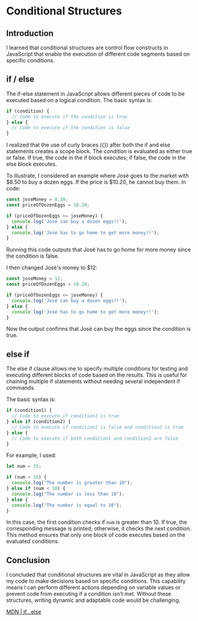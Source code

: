 # Conditional Structures

## Introduction
I learned that conditional structures are control flow constructs in JavaScript that enable the execution of different code segments based on specific conditions.

## if / else
The if-else statement in JavaScript allows different pieces of code to be executed based on a logical condition. The basic syntax is:

```javascript
if (condition) {
  // Code to execute if the condition is true
} else {
  // Code to execute if the condition is false
}
```

I realized that the use of curly braces ({}) after both the if and else statements creates a scope block. The condition is evaluated as either true or false. If true, the code in the if block executes; if false, the code in the else block executes.

To illustrate, I considered an example where José goes to the market with $8.50 to buy a dozen eggs. If the price is $10.20, he cannot buy them. In code:

```javascript
const joseMoney = 8.50;
const priceOfDozenEggs = 10.20;

if (priceOfDozenEggs <= joseMoney) {
  console.log('José can buy a dozen eggs!!');
} else {
  console.log('José has to go home to get more money!!');
}
```

Running this code outputs that José has to go home for more money since the condition is false.

I then changed José's money to $12:

```javascript
const joseMoney = 12;
const priceOfDozenEggs = 10.20;

if (priceOfDozenEggs <= joseMoney) {
  console.log('José can buy a dozen eggs!!');
} else {
  console.log('José has to go home to get more money!!');
}
```

Now the output confirms that José can buy the eggs since the condition is true.

## else if
The else if clause allows me to specify multiple conditions for testing and executing different blocks of code based on the results. This is useful for chaining multiple if statements without needing several independent if commands.

The basic syntax is:

```javascript
if (condition1) {
  // Code to execute if condition1 is true
} else if (condition2) {
  // Code to execute if condition1 is false and condition2 is true
} else {
  // Code to execute if both condition1 and condition2 are false
}
```

For example, I used:

```javascript
let num = 15;

if (num > 10) {
  console.log("The number is greater than 10");
} else if (num < 10) {
  console.log("The number is less than 10");
} else {
  console.log("The number is equal to 10");
}
```

In this case, the first condition checks if `num` is greater than 10. If true, the corresponding message is printed; otherwise, it checks the next condition. This method ensures that only one block of code executes based on the evaluated conditions.

## Conclusion
I concluded that conditional structures are vital in JavaScript as they allow my code to make decisions based on specific conditions. This capability means I can perform different actions depending on variable values or prevent code from executing if a condition isn’t met. Without these structures, writing dynamic and adaptable code would be challenging.

[MDN | if...else](https://developer.mozilla.org/en-US/docs/Web/JavaScript/Reference/Statements/if...else)
